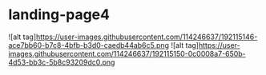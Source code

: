 # landing-page4
![alt tag]https://user-images.githubusercontent.com/114246637/192115146-ace7bb60-b7c8-4bfb-b3d0-caedb44ab6c5.png
![alt tag]https://user-images.githubusercontent.com/114246637/192115150-0c0008a7-650b-4d53-bb3c-5b8c93209dc0.png
